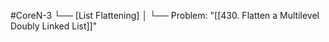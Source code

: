 #CoreN-3
└── [List Flattening]
    │
    └── Problem: "[[430. Flatten a Multilevel Doubly Linked List]]"